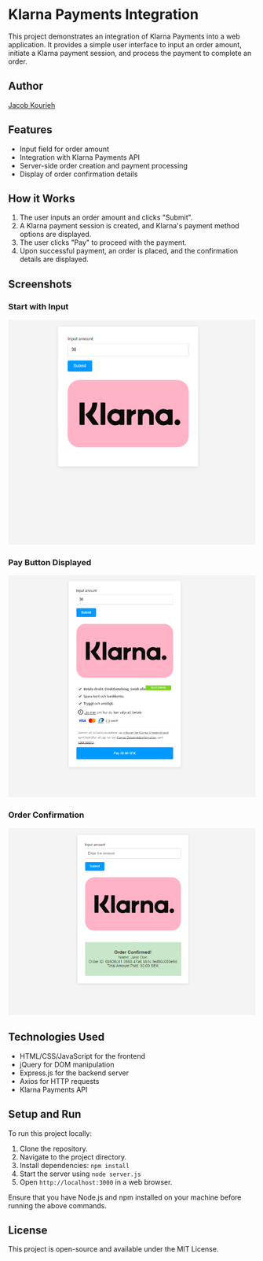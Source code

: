 # Klarna Payments Integration

This project demonstrates an integration of Klarna Payments into a web application. It provides a simple user interface to input an order amount, initiate a Klarna payment session, and process the payment to complete an order.

## Author

[Jacob Kourieh](http://www.jacob-kourieh.com)

## Features

- Input field for order amount
- Integration with Klarna Payments API
- Server-side order creation and payment processing
- Display of order confirmation details

## How it Works

1. The user inputs an order amount and clicks "Submit".
2. A Klarna payment session is created, and Klarna's payment method options are displayed.
3. The user clicks "Pay" to proceed with the payment.
4. Upon successful payment, an order is placed, and the confirmation details are displayed.

## Screenshots

### Start with Input

![Start with Input](/images/start_with_input.png)

### Pay Button Displayed

![Pay Button Displayed](/images/to_pay.png)

### Order Confirmation

![Order Confirmation](/images/confirm.png)

## Technologies Used

- HTML/CSS/JavaScript for the frontend
- jQuery for DOM manipulation
- Express.js for the backend server
- Axios for HTTP requests
- Klarna Payments API

## Setup and Run

To run this project locally:

1. Clone the repository.
2. Navigate to the project directory.
3. Install dependencies: `npm install`
4. Start the server using `node server.js`
5. Open `http://localhost:3000` in a web browser.

Ensure that you have Node.js and npm installed on your machine before running the above commands.

## License

This project is open-source and available under the MIT License.
